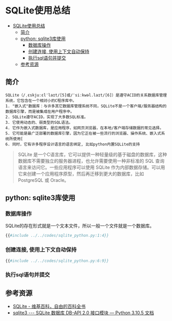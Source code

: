 # SQLite使用总结

<!--ts-->
* [SQLite使用总结](#sqlite使用总结)
   * [简介](#简介)
   * [python: sqlite3库使用](#python-sqlite3库使用)
      * [数据库操作](#数据库操作)
      * [创建连接, 使用上下文自动保持](#创建连接-使用上下文自动保持)
      * [执行sql语句并提交](#执行sql语句并提交)
   * [参考资源](#参考资源)

<!-- Created by https://github.com/ekalinin/github-markdown-toc -->
<!-- Added by: runner, at: Tue Jul 12 06:57:18 UTC 2022 -->

<!--te-->

## 简介

```admonish quote title='wikipedia: SQLite就是一个嵌入式数据库'
SQLite（/ˌɛskjuːɛlˈlaɪt/[5]或/ˈsiːkwəl.laɪt/[6]）是遵守ACID的关系数据库管理系统，它包含在一个相对小的C程序库中。
1. "嵌入式"数据库：与许多其它数据库管理系统不同，SQLite不是一个客户端/服务器结构的数据库引擎，而是被集成在用户程序中。
2. SQLite遵守ACID，实现了大多数SQL标准。
3. 它使用动态的、弱类型的SQL语法。
4. 它作为嵌入式数据库，是应用程序，如网页浏览器，在本地/客户端存储数据的常见选择。
5. 它可能是最广泛部署的数据库引擎，因为它正在被一些流行的浏览器、操作系统、嵌入式系统所使用[
6. 同时，它有许多程序设计语言的语言绑定, 比如python内置SQLite的支持
```

> SQLite 是一个C语言库，它可以提供一种轻量级的基于磁盘的数据库，这种数据库不需要独立的服务器进程，也允许需要使用一种非标准的 SQL 查询语言来访问它。一些应用程序可以使用 SQLite 作为内部数据存储。可以用它来创建一个应用程序原型，然后再迁移到更大的数据库，比如 PostgreSQL 或 Oracle。

## python: sqlite3库使用

### 数据库操作

SQLite的存在形式就是一个文本文件，所以一般一个文件就是一个数据库。

```python
{{#include ../../codes/sqlite_python.py:1:4}}
```

### 创建连接, 使用上下文自动保持

```python
{{#include ../../codes/sqlite_python.py:6:9}}
```

### 执行sql语句并提交

## 参考资源

- [SQLite - 维基百科，自由的百科全书](https://zh.wikipedia.org/wiki/SQLite)
- [sqlite3 --- SQLite 数据库 DB-API 2.0 接口模块 — Python 3.10.5 文档](https://docs.python.org/zh-cn/3/library/sqlite3.html)